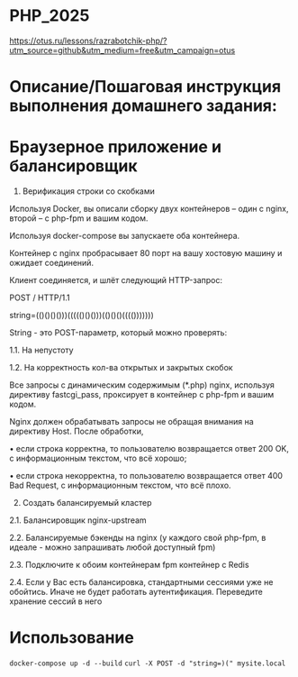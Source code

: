 # PHP_2025

https://otus.ru/lessons/razrabotchik-php/?utm_source=github&utm_medium=free&utm_campaign=otus

# Описание/Пошаговая инструкция выполнения домашнего задания:
# Браузерное приложение и балансировщик

1. Верификация строки со скобками

Используя Docker, вы описали сборку двух контейнеров – один с nginx, второй – с php-fpm и вашим кодом.

Используя docker-compose вы запускаете оба контейнера.

Контейнер с nginx пробрасывает 80 порт на вашу хостовую машину и ожидает соединений.

Клиент соединяется, и шлёт следующий HTTP-запрос:


POST / HTTP/1.1


string=(()()()()))((((()()()))(()()()(((()))))))


String - это POST-параметр, который можно проверять:


1.1. На непустоту

1.2. На корректность кол-ва открытых и закрытых скобок


Все запросы с динамическим содержимым (*.php) nginx, используя директиву fastcgi_pass, проксирует в контейнер с php-fpm и вашим кодом.

Nginx должен обрабатывать запросы не обращая внимания на директиву Host. После обработки,

• если строка корректна, то пользователю возвращается ответ 200 OK, с информационным текстом, что всё хорошо;

• если строка некорректна, то пользователю возвращается ответ 400 Bad Request, с информационным текстом, что всё плохо.


2. Создать балансируемый кластер

2.1. Балансировщик nginx-upstream

2.2. Балансируемые бэкенды на nginx (у каждого свой php-fpm, в идеале - можно запрашивать любой доступный fpm)

2.3. Подключите к обоим контейнерам fpm контейнер с Redis

2.4. Если у Вас есть балансировка, стандартными сессиями уже не обойтись. Иначе не будет работать аутентификация. Переведите хранение сессий в него

# Использование

```docker-compose up -d --build```
```curl -X POST -d "string=)(" mysite.local```
